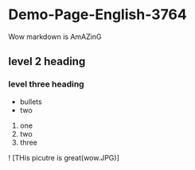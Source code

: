 # Demo-Page-English-3764

Wow markdown is AmAZinG

## level 2 heading 
### level three heading 
- bullets 
- two 

1. one 
2. two 
3. three


! [THis picutre is great(wow.JPG)]
